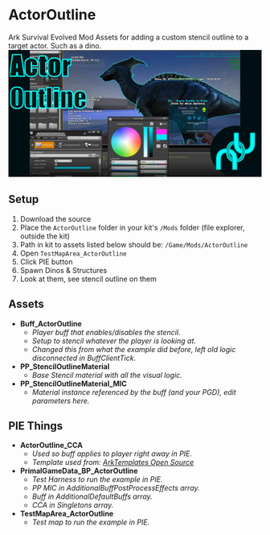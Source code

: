 # ActorOutline
Ark Survival Evolved Mod Assets for adding a custom stencil outline to a target actor. Such as a dino.
![ActorOutline](/Images/ActorOutline_Example.png)

## Setup
1. Download the source
2. Place the `ActorOutline` folder in your kit's `/Mods` folder (file explorer, outside the kit)
3. Path in kit to assets listed below should be: `/Game/Mods/ActorOutline`
4. Open `TestMapArea_ActorOutline` 
5. Click PIE button
6. Spawn Dinos & Structures
7. Look at them, see stencil outline on them

## Assets
- **Buff_ActorOutline**
  - *Player buff that enables/disables the stencil.*
  - *Setup to stencil whatever the player is looking at.*
  - *Changed this from what the example did before, left old logic disconnected in BuffClientTick.* 
- **PP_StencilOutlineMaterial**
  - *Base Stencil material with all the visual logic.*
- **PP_StencilOutlineMaterial_MIC**
  - *Material instance referenced by the buff (and your PGD), edit parameters here.*
  
## PIE Things
- **ActorOutline_CCA**
  - *Used so buff applies to player right away in PIE.*
  - *Template used from: [ArkTemplates Open Source](https://github.com/Kozenomenon/ArkTemplates)*
- **PrimalGameData_BP_ActorOutline** 
  - *Test Harness to run the example in PIE.* 
  - *PP MIC in AdditionalBuffPostProcessEffects array.* 
  - *Buff in AdditionalDefaultBuffs array.* 
  - *CCA in Singletons array.* 
- **TestMapArea_ActorOutline** 
  - *Test map to run the example in PIE.* 
 